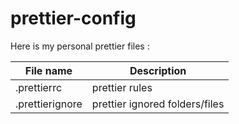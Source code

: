 # prettier-config
Here is my personal prettier files : 

| File name | Description |
|--|--|
| .prettierrc | prettier rules |
| .prettierignore | prettier ignored folders/files |
